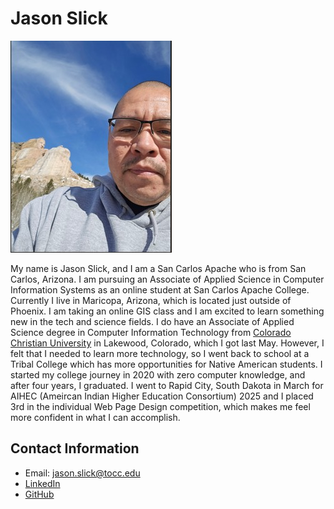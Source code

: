 # Jason Slick
![Me](img/sdslick.jpg)

My name is Jason Slick, and I am a San Carlos Apache who is from San Carlos, Arizona. I am pursuing an Associate of Applied Science in Computer Information Systems as an online student at San Carlos Apache College. Currently I live in Maricopa, Arizona, which is located just outside of Phoenix. I am taking an online GIS class and I am excited to learn something new in the tech and science fields. I do have an Associate of Applied Science degree in Computer Information Technology from [Colorado Christian University](https://www.ccu.edu/) in Lakewood, Colorado, which I got last May. However, I felt that I needed to learn more technology, so I went back to school at a Tribal College which has more opportunities for Native American students. I started my college journey in 2020 with zero computer knowledge, and after four years, I graduated. I went to Rapid City, South Dakota in March for AIHEC (Ameircan Indian Higher Education Consortium) 2025 and I placed 3rd in the individual Web Page Design competition, which makes me feel more confident in what I can accomplish.

## Contact Information
+ Email: <jason.slick@tocc.edu>
+ [LinkedIn](http://www.linkedin.com/in/jason-slick-2449441a3)
+ [GitHub](https://github.com/jslick1291/jslick1291.github.io/edit/main/index.md#jason-slick)
